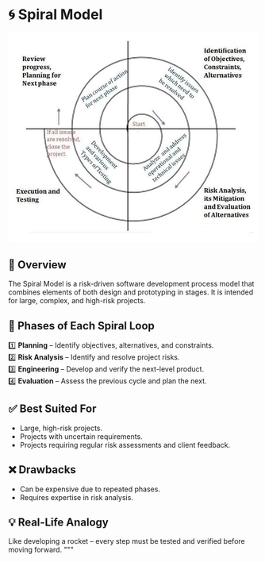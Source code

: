 # 🌀 Spiral Model
![Spiral Model](https://github.com/ashutoshSnj/SDL-img/blob/main/Spiral.png)
## 📌 Overview
The Spiral Model is a risk-driven software development process model that combines elements of both design and prototyping in stages. It is intended for large, complex, and high-risk projects.

## 🔄 Phases of Each Spiral Loop
1️⃣ **Planning** – Identify objectives, alternatives, and constraints.  
2️⃣ **Risk Analysis** – Identify and resolve project risks.  
3️⃣ **Engineering** – Develop and verify the next-level product.  
4️⃣ **Evaluation** – Assess the previous cycle and plan the next.

## ✅ Best Suited For
- Large, high-risk projects.
- Projects with uncertain requirements.
- Projects requiring regular risk assessments and client feedback.

## ❌ Drawbacks
- Can be expensive due to repeated phases.
- Requires expertise in risk analysis.

## 💡 Real-Life Analogy
Like developing a rocket – every step must be tested and verified before moving forward.
"""
